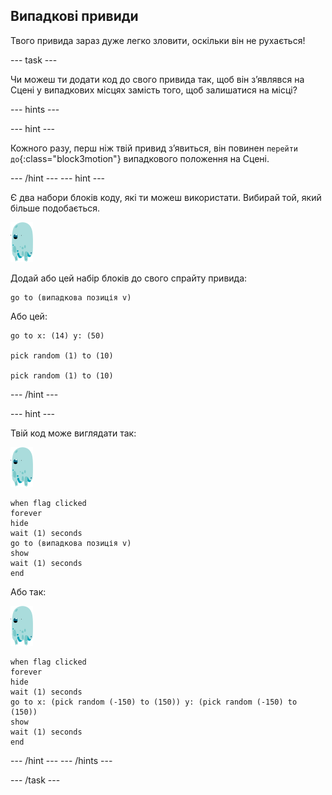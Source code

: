 ## Випадкові привиди

Твого привида зараз дуже легко зловити, оскільки він не рухається!

--- task ---

Чи можеш ти додати код до свого привида так, щоб він з’являвся на Сцені у випадкових місцях замість того, щоб залишатися на місці?

--- hints ---

--- hint ---

Кожного разу, перш ніж твій привид з’явиться, він повинен `перейти до`{:class="block3motion"} випадкового положення на Сцені.

--- /hint ---
--- hint ---

Є два набори блоків коду, які ти можеш використати. Вибирай той, який більше подобається.

![спрайт привида](images/ghost-sprite.png)

Додай або цей набір блоків до свого спрайту привида:

```blocks3
go to (випадкова позиція v)
```

Або цей:

```blocks3
go to x: (14) y: (50)

pick random (1) to (10)

pick random (1) to (10)
```

--- /hint ---

--- hint ---

Твій код може виглядати так:

![спрайт привида](images/ghost-sprite.png)

```blocks3
when flag clicked
forever
hide
wait (1) seconds
go to (випадкова позиція v)
show
wait (1) seconds
end
```

Або так:

![спрайт привида](images/ghost-sprite.png)

```blocks3
when flag clicked
forever
hide
wait (1) seconds
go to x: (pick random (-150) to (150)) y: (pick random (-150) to (150))
show
wait (1) seconds
end
```

--- /hint ---
--- /hints ---

--- /task ---